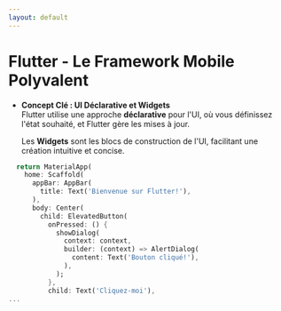 ```yaml
---
layout: default
---
```


# Flutter - Le Framework Mobile Polyvalent

<div>

- **Concept Clé : UI Déclarative et Widgets**  
  Flutter utilise une approche **déclarative** pour l'UI, où vous définissez l'état souhaité, et Flutter gère les mises à jour. 
  
  Les **Widgets** sont les blocs de construction de l'UI, facilitant une création intuitive et concise.

```dart
  return MaterialApp(
    home: Scaffold(
      appBar: AppBar(
        title: Text('Bienvenue sur Flutter!'),
      ),
      body: Center(
        child: ElevatedButton(
          onPressed: () {
            showDialog(
              context: context,
              builder: (context) => AlertDialog(
                content: Text('Bouton cliqué!'),
              ),
            );
          },
          child: Text('Cliquez-moi'),
...
```
</div>

<style>
  .slidev-layout {
    font-size: 0.9em;
  }
</style>

